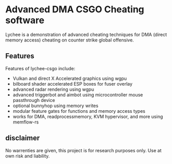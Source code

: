 # Advanced DMA CSGO Cheating software
Lychee is a demonstration of advanced cheating techniques for DMA (direct memory access) cheating on counter strike global offensive.

## Features
Features of lychee-csgo include:
- Vulkan and direct X Accelerated graphics using wgpu
- bilboard shader accelerated ESP boxes for fuser overlay
- advanced radar rendering using wgpu
- advanced triggerbot and aimbot using microcontroller mouse passthrough device
- optional bunnyhop using memory writes
- modular feature gates for functions and memory access types
- works for DMA, readprocessmemory, KVM hypervisor, and more using memflow-rs

## disclaimer
No warrenties are given, this project is for research purposes only. Use at own risk and liability.
